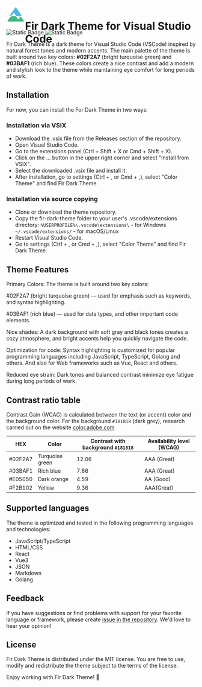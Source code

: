 <div style="display: flex; align-items: start; height: 50px; margin-bottom: 12px;">
<img src="./pine.png" alt="logo" width="50"/>
<h1>Fir Dark Theme for Visual Studio Code</h1>
</div>

![Static Badge](https://img.shields.io/badge/VSCode-Dark_theme-078f64?labelColor=blue&logoColor=black)
![Static Badge](https://img.shields.io/badge/license-MIT-blue)

Fir Dark Theme is a dark theme for Visual Studio Code (VSCode) inspired by natural forest tones and modern accents. The main palette of the theme is built around two key colors: **#02F2A7** (bright turquoise green) and **#03BAF1** (rich blue). These colors create a nice contrast and add a modern and stylish look to the theme while maintaining eye comfort for long periods of work.

## Installation
For now, you can install the For Dark Theme in two ways:

### Installation via VSIX
* Download the .vsix file from the Releases section of the repository.
* Open Visual Studio Code.
* Go to the extensions panel (Ctrl + Shift + X or Cmd + Shift + X).
* Click on the ... button in the upper right corner and select "Install from VSIX".
* Select the downloaded .vsix file and install it.
* After installation, go to settings (Ctrl + , or Cmd + ,), select "Color Theme" and find Fir Dark Theme.

### Installation via source copying
* Clone or download the theme repository.
* Copy the fir-dark-theme folder to your user's .vscode/extensions directory:
    `%USERPROFILE%\.vscode\extensions\` - for Windows 
    `~/.vscode/extensions/` - for macOS/Linux
* Restart Visual Studio Code.
* Go to settings (Ctrl + , or Cmd + ,), select "Color Theme" and find Fir Dark Theme.

## Theme Features
Primary Colors: 
The theme is built around two key colors:

#02F2A7 (bright turquoise green) — used for emphasis such as keywords, and syntax highlighting.

#03BAF1 (rich blue) — used for data types, and other important code elements.

Nice shades: A dark background with soft gray and black tones creates a cozy atmosphere, and bright accents help you quickly navigate the code.

Optimization for code: Syntax highlighting is customized for popular programming languages ​​including JavaScript, TypeScript, Golang and others. And also for Web frameworks such as Vue, React and others.

Reduced eye strain: Dark tones and balanced contrast minimize eye fatigue during long periods of work.

## Contrast ratio table
Contrast Gain (WCAG) is calculated between the text (or accent) color and the background color. For the background `#181818` (dark grey), research carried out on the website [color.adobe.com](https://color.adobe.com/create/color-contrast-analyzer) 

|HEX|Color|Contrast with background `#181818`|Availability level (WCAG)|
|---|---|---|---|
|#02F2A7| Turquoise green | 12.06 | AAA (Great) | 
|#03BAF1| Rich blue | 7.86 | AAA (Great)|
|#E05050| Dark orange | 4.59 | AA (Good) |
|#F2B102| Yellow | 9.36 | AAA(Great) |

## Supported languages
The theme is optimized and tested in the following programming languages ​​and technologies:
- JavaScript/TypeScript
- HTML/CSS
- React
- Vue3
- JSON
- Markdown
- Golang

## Feedback
If you have suggestions or find problems with support for your favorite language or framework, please create [issue in the repository](https://github.com/fir-libs/fir-dark-theme/issues). We'd love to hear your opinion!

## License
Fir Dark Theme is distributed under the MIT license. You are free to use, modify and redistribute the theme subject to the terms of the license.

Enjoy working with Fir Dark Theme! 🌲

